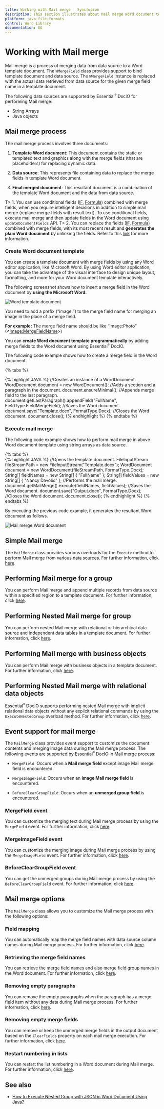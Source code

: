 ```yaml
---
title: Working with Mail merge | Syncfusion
description: This section illustrates about Mail merge Word document to create reports (letters, envelopes, labels, invoice, payroll) without MS Word or Office interop.
platform: java-file-formats
control: Word Library
documentation: UG
---
```

# Working with Mail merge

Mail merge is a process of merging data from data source to a Word template document. The `WMergeField` class provides support to bind template document and data source. The `WMergeField` instance is replaced with the actual data retrieved from data source for the given merge field name in a template document.

The following data sources are supported by Essential<sup style="font-size:70%">&reg;</sup> DocIO for performing Mail merge:

* String Arrays
* Java objects

## Mail merge process

The mail merge process involves three documents:

1. **Template Word document**: This document contains the static or templated text and graphics along with the merge fields (that are placeholders) for replacing dynamic data.

2. **Data source**: This represents file containing data to replace the merge fields in template Word document.

3. **Final merged document**: This resultant document is a combination of the template Word document and the data from data source.

T> 1. You can use conditional fields ([IF](https://support.microsoft.com/en-us/office/field-codes-if-field-9f79e82f-e53b-4ff5-9d2c-ae3b22b7eb5e?ui=en-us&rs=en-us&ad=us), [Formula](https://support.microsoft.com/en-us/office/field-codes-formula-field-32d5c9de-3516-4ec3-80ed-d1fc2b5bc21d?ui=en-us&rs=en-us&ad=us)) combined with merge fields, when you require intelligent decisions in addition to simple mail merge (replace merge fields with result text). To use conditional fields, execute mail merge and then update fields in the Word document using `updateDocumentFields` API.
T> 2. You can replace the fields ([IF](https://support.microsoft.com/en-us/office/field-codes-if-field-9f79e82f-e53b-4ff5-9d2c-ae3b22b7eb5e?ui=en-us&rs=en-us&ad=us), [Formula](https://support.microsoft.com/en-us/office/field-codes-formula-field-32d5c9de-3516-4ec3-80ed-d1fc2b5bc21d?ui=en-us&rs=en-us&ad=us)) combined with merge fields, with its most recent result and **generates the plain Word document** by unlinking the fields. Refer to this [link](https://help.syncfusion.com/document-processing/word/word-library/java/working-with-fields#unlink-fields) for more information. 

### Create Word document template

You can create a template document with merge fields by using any Word editor application, like Microsoft Word. By using Word editor application, you can take the advantage of the visual interface to design unique layout, formatting, and more for your Word document template interactively. 

The following screenshot shows how to insert a merge field in the Word document by **using the Microsoft Word.**

![Word template document](MailMerge_images/MailMerge_template.png)

You need to add a prefix (“Image:”) to the merge field name for merging an image in the place of a merge field.

**For example:** The merge field name should be like “Image:Photo” (<<Image:MergeFieldName>>)

You can **create Word document template programmatically** by adding merge fields to the Word document using Essential<sup style="font-size:70%">&reg;</sup> DocIO.

The following code example shows how to create a merge field in the Word document.

{% tabs %}  

{% highlight JAVA %}
//Creates an instance of a WordDocument.
WordDocument document = new WordDocument();
//Adds a section and a paragraph in the document.
document.ensureMinimal();
//Appends merge field to the last paragraph.
document.getLastParagraph().appendField("FullName", FieldType.FieldMergeField);
//Saves the Word document. 
document.save("Template.docx", FormatType.Docx);
//Closes the Word document.
document.close();
{% endhighlight %}
{% endtabs %}

### Execute mail merge

The following code example shows how to perform mail merge in above Word document template using string arrays as data source.

{% tabs %}  
{% highlight JAVA %}
//Opens the template document.
FileInputStream fileStreamPath = new FileInputStream("Template.docx");
WordDocument document = new WordDocument(fileStreamPath, FormatType.Docx);
String[] fieldNames = new String[] { "FullName" };
String[] fieldValues = new String[] { "Nancy Davolio" };
//Performs the mail merge.
document.getMailMerge().execute(fieldNames, fieldValues);
//Saves the Word document.
document.save("Output.docx", FormatType.Docx);
//Closes the Word document.
document.close();
{% endhighlight %}
{% endtabs %}

By executing the previous code example, it generates the resultant Word document as follows.

![Mail merge Word document](MailMerge_images/MailMerge_output.png)

## Simple Mail merge

The `MailMerge` class provides various overloads for the `Execute` method to perform Mail merge from various data sources. For further information, click [here](https://help.syncfusion.com/document-processing/word/word-library/java/mail-merge/simple-mail-merge). 

## Performing Mail merge for a group

You can perform Mail merge and append multiple records from data source within a specified region to a template document. For further information, click [here](https://help.syncfusion.com/document-processing/word/word-library/java/mail-merge/mail-merge-for-group).

## Performing Nested Mail merge for group

You can perform nested Mail merge with relational or hierarchical data source and independent data tables in a template document. For further information, click [here](https://help.syncfusion.com/document-processing/word/word-library/java/mail-merge/mail-merge-for-nested-groups).

## Performing Mail merge with business objects

You can perform Mail merge with business objects in a template document. For further information, click [here](https://help.syncfusion.com/document-processing/word/word-library/java/mail-merge/mail-merge-for-group#mail-merge-with-Java-objects).

## Performing Nested Mail merge with relational data objects

Essential<sup style="font-size:70%">&reg;</sup> DocIO supports performing nested Mail merge with implicit relational data objects without any explicit relational commands by using the `ExecuteNestedGroup` overload method. For further information, click [here](https://help.syncfusion.com/document-processing/word/word-library/java/mail-merge/mail-merge-for-nested-groups#mail-merge-with-implicit-relational-data).

## Event support for mail merge

The `MailMerge` class provides event support to customize the document contents and merging image data during the Mail merge process. The following events are supported by Essential<sup style="font-size:70%">&reg;</sup> DocIO in Mail merge process:

* `MergeField`: Occurs when a **Mail merge field** except image Mail merge field is encountered.

* `MergeImageField`: Occurs when an **image Mail merge field** is encountered.

* `BeforeClearGroupField`: Occurs when an **unmerged group field** is encountered.

### MergeField event

You can customize the merging text during Mail merge process by using the `MergeField` event. For further information, click [here](https://help.syncfusion.com/document-processing/word/word-library/java/mail-merge/mail-merge-events#mergefield-event).

### MergeImageField event

You can customize the merging image during Mail merge process by using the `MergeImageField` event. For further information, click [here](https://help.syncfusion.com/document-processing/word/word-library/java/mail-merge/mail-merge-events#mergeimagefield-event).

### BeforeClearGroupField event

You can get the unmerged groups during Mail merge process by using the `BeforeClearGroupField` event. For further information, click [here](https://help.syncfusion.com/document-processing/word/word-library/java/mail-merge/mail-merge-events#beforecleargroupfield-event).

## Mail merge options

The `MailMerge` class allows you to customize the Mail merge process with the following options:

### Field mapping

You can automatically map the merge field names with data source column names during Mail merge process. For further information, click [here](https://help.syncfusion.com/document-processing/word/word-library/java/mail-merge/mail-merge-options#field-mapping).

### Retrieving the merge field names

You can retrieve the merge field names and also merge field group names in the Word document. For further information, click [here](https://help.syncfusion.com/document-processing/word/word-library/java/mail-merge/mail-merge-options#retrieve-the-merge-field-names).

### Removing empty paragraphs

You can remove the empty paragraphs when the paragraph has a merge field item without any data during Mail merge process. For further information, click [here](https://help.syncfusion.com/document-processing/word/word-library/java/mail-merge/mail-merge-options#remove-empty-paragraphs).

### Removing empty merge fields

You can remove or keep the unmerged merge fields in the output document based on the `ClearFields` property on each mail merge execution. For further information, click [here](https://help.syncfusion.com/document-processing/word/word-library/java/mail-merge/mail-merge-options#remove-empty-merge-fields).

### Restart numbering in lists

You can restart the list numbering in a Word document during Mail merge. For further information, click [here](https://help.syncfusion.com/document-processing/word/word-library/java/mail-merge/mail-merge-options#restart-numbering-in-lists).

## See also

* [How to Execute Nested Group with JSON in Word Document Using Java?](https://support.syncfusion.com/kb/article/20141/how-to-execute-nested-group-with-json-in-word-document-using-java)